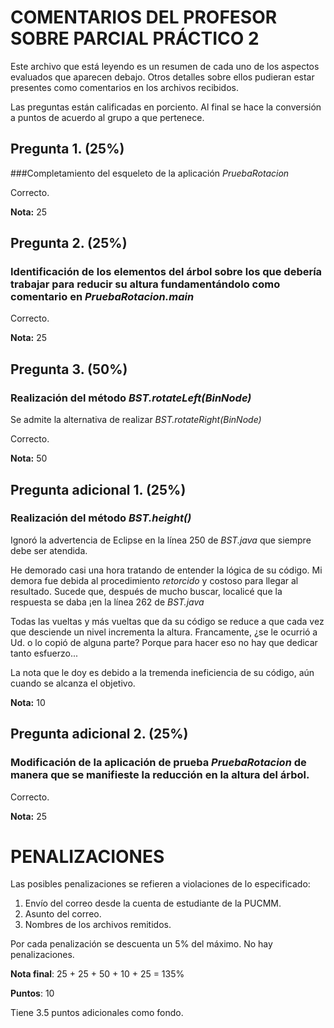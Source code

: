 # COMENTARIOS DEL PROFESOR SOBRE PARCIAL PRÁCTICO 2

Este archivo que está leyendo es un resumen de cada uno de los aspectos evaluados que aparecen debajo. Otros detalles sobre ellos pudieran estar presentes como comentarios en los archivos recibidos.

Las preguntas están calificadas en porciento. Al final se hace la conversión a puntos de acuerdo al grupo a que pertenece.

## Pregunta 1. (25%)

###Completamiento del esqueleto de la aplicación _PruebaRotacion_

Correcto.

**Nota:** 25

## Pregunta 2. (25%)

### Identificación de los elementos del árbol sobre los que debería trabajar para reducir su altura fundamentándolo como comentario en _PruebaRotacion.main_

Correcto.

**Nota:** 25

## Pregunta 3. (50%)

### Realización del método _BST<T>.rotateLeft(BinNode<T>)_

Se admite la alternativa de realizar _BST<T>.rotateRight(BinNode<T>)_

Correcto.

**Nota:** 50

## Pregunta adicional 1. (25%)

### Realización del método _BST<T>.height()_

Ignoró la advertencia de Eclipse en la línea 250 de _BST.java_ que siempre debe ser atendida.

He demorado casi una hora tratando de entender la lógica de su código. Mi demora fue debida al procedimiento
_retorcido_ y costoso para llegar al resultado. Sucede que, después de mucho buscar, localicé que la respuesta
se daba ¡en la línea 262 de _BST.java_

Todas las vueltas y más vueltas que da su código se reduce a que cada vez que desciende un nivel incrementa
la altura. Francamente, ¿se le ocurrió a Ud. o lo copió de alguna parte? Porque para hacer eso no hay que dedicar
tanto esfuerzo...

La nota que le doy es debido a la tremenda ineficiencia de su código, aún cuando se alcanza el objetivo.

**Nota:** 10

## Pregunta adicional 2. (25%)

### Modificación de la aplicación de prueba _PruebaRotacion_ de manera que se manifieste la reducción en la altura del árbol.

Correcto.

**Nota:** 25

# PENALIZACIONES

Las posibles penalizaciones se refieren a violaciones de lo especificado:

1. Envío del correo desde la cuenta de estudiante de la PUCMM.
2. Asunto del correo.
3. Nombres de los archivos remitidos.

Por cada penalización se descuenta un 5% del máximo. No hay penalizaciones.

**Nota final**:  25 + 25 + 50 + 10 + 25 = 135%

**Puntos**: 10

Tiene 3.5 puntos adicionales como fondo.

